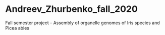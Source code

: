 # Andreev_Zhurbenko_fall_2020
 Fall semester project - Assembly of organelle genomes of Iris species and Picea abies
